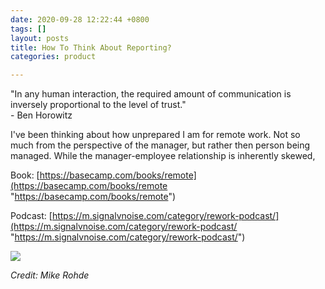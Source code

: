 ```yaml
---
date: 2020-09-28 12:22:44 +0800
tags: []
layout: posts
title: How To Think About Reporting?
categories: product

---
```

"In any human interaction, the required amount of communication is inversely proportional to the level of trust."  
\- Ben Horowitz

I've been thinking about how unprepared I am for remote work. Not so much from the perspective of the manager, but rather then person being managed. While the manager-employee relationship is inherently skewed, 

Book: [https://basecamp.com/books/remote](https://basecamp.com/books/remote "https://basecamp.com/books/remote")

Podcast: [https://m.signalvnoise.com/category/rework-podcast/](https://m.signalvnoise.com/category/rework-podcast/ "https://m.signalvnoise.com/category/rework-podcast/")

![](https://basecamp.com/assets/books/remote/REMOTE-14-Know-Theyre-Working-bbbae158efbf8bf06591d53eba53e78de08733bca7401e7d88f8481c7ec4a5c7.png)

_Credit: Mike Rohde_